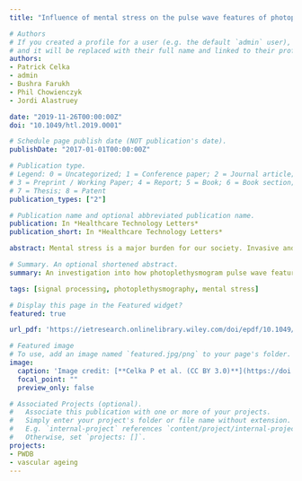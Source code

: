 ```yaml
---
title: "Influence of mental stress on the pulse wave features of photoplethysmograms"

# Authors
# If you created a profile for a user (e.g. the default `admin` user), write the username (folder name) here 
# and it will be replaced with their full name and linked to their profile.
authors:
- Patrick Celka
- admin
- Bushra Farukh
- Phil Chowienczyk
- Jordi Alastruey

date: "2019-11-26T00:00:00Z"
doi: "10.1049/htl.2019.0001"

# Schedule page publish date (NOT publication's date).
publishDate: "2017-01-01T00:00:00Z"

# Publication type.
# Legend: 0 = Uncategorized; 1 = Conference paper; 2 = Journal article;
# 3 = Preprint / Working Paper; 4 = Report; 5 = Book; 6 = Book section;
# 7 = Thesis; 8 = Patent
publication_types: ["2"]

# Publication name and optional abbreviated publication name.
publication: In *Healthcare Technology Letters*
publication_short: In *Healthcare Technology Letters*

abstract: Mental stress is a major burden for our society. Invasive and non-invasive methods have been proposed to monitor and quantify it using various sensors on and off body. In this study we investigated the use of the arm photoplethysmogram (PPG) to assess mental stress in laboratory conditions. Results were in correspondence with our previous in silico study which guided the present study. Three wave shape parameters were identified for stress assessment from the PPG signal&#58; 1) the time from dicrotic notch to end diastole; 2) the time from pulse onset to systolic peak; and 3) the ratio of diastolic to systolic area. Our in vivo results showed that the two first parameters responded significantly to increased mental stress and to a breathing relaxation procedure, indices of stress.

# Summary. An optional shortened abstract.
summary: An investigation into how photoplethysmogram pulse wave features change with mental stress.

tags: [signal processing, photoplethysmography, mental stress]

# Display this page in the Featured widget?
featured: true

url_pdf: 'https://ietresearch.onlinelibrary.wiley.com/doi/epdf/10.1049/htl.2019.0001'

# Featured image
# To use, add an image named `featured.jpg/png` to your page's folder. 
image:
  caption: 'Image credit: [**Celka P et al. (CC BY 3.0)**](https://doi.org/10.1049/htl.2019.0001)'
  focal_point: ""
  preview_only: false

# Associated Projects (optional).
#   Associate this publication with one or more of your projects.
#   Simply enter your project's folder or file name without extension.
#   E.g. `internal-project` references `content/project/internal-project/index.md`.
#   Otherwise, set `projects: []`.
projects:
- PWDB
- vascular ageing
---
```


